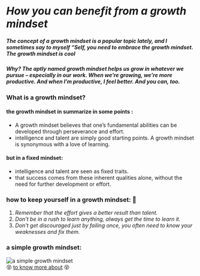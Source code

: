 # ***How you can benefit from a growth mindset***
##### The concept of a growth mindset is a popular topic lately, and I sometimes say to myself “Self, you need to embrace the growth mindset. The growth mindset is cool  
##### Why? The aptly named growth mindset helps us grow in whatever we pursue – especially in our work. When we’re growing, we’re more productive. And when I’m productive, I feel better. And you can, too.
### What is a growth mindset?
#### the growth mindset in summarize in some points :
* A growth mindset believes that one’s fundamental abilities can be developed through perseverance and effort.
* intelligence and talent are simply good starting points. A growth mindset is synonymous with a love of learning.
#### but in a fixed mindset:
+ intelligence and talent are seen as fixed traits.
+ that success comes from these inherent qualities alone, without the need for further development or effort.  

### how to keep yourself in a growth mindset: :muscle:
1. *Remember that the effort gives a better result than talent.*
2. *Don't be in a rush to learn anything, always get the time to learn it.*
3. *Don't get discouraged just by failing once, you often need to know your weaknesses and fix them.*

### a simple growth mindset:

![a simple growth mindset](https://www.screwtheninetofive.com/wp-content/uploads/2020/01/Blog-Jan-9_-Featured.png)   
:dizzy_face: [to know more about](https://www.atlassian.com/blog/inside-atlassian/growth-mindset) :dizzy_face:
